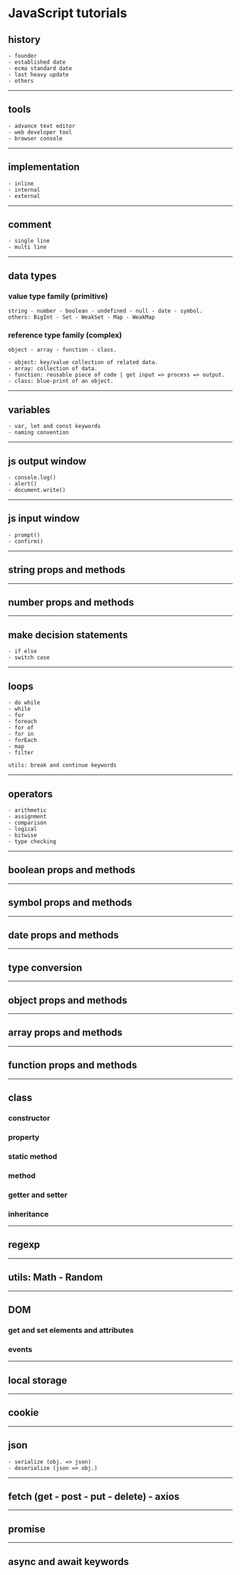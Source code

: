 # JavaScript tutorials

## history

    - founder
    - established date
    - ecma standard date
    - last heavy update
    - others

<hr />

## tools

    - advance text editor
    - web developer tool
    - browser console

<hr />

## implementation

    - inline
    - internal
    - external

<hr />

## comment

    - single line
    - multi line

<hr />

## data types

### value type family (primitive)

    string - number - boolean - undefined - null - date - symbol.
    others: BigInt - Set - WeakSet - Map - WeakMap

### reference type family (complex)

    object - array - function - class.

    - object: key/value collection of related data.
    - array: collection of data.
    - function: reusable piece of code | get input => process => output.
    - class: blue-print of an object.

<hr />

## variables

    - var, let and const keywords
    - naming convention

<hr />

## js output window

    - console.log()
    - alert()
    - document.write()

<hr />

## js input window

    - prompt()
    - confirm()

<hr />

## string props and methods

<hr />

## number props and methods

<hr />

## make decision statements

    - if else
    - switch case

<hr />

## loops

    - do while
    - while
    - for
    - foreach
    - for of
    - for in
    - forEach
    - map
    - filter

    utils: break and continue keywords

<hr />

## operators

    - arithmetic
    - assignment
    - comparison
    - logical
    - bitwise
    - type checking

<hr />

## boolean props and methods

<hr />

## symbol props and methods

<hr />

## date props and methods

<hr />

## type conversion

<hr />

## object props and methods

<hr />

## array props and methods

<hr />

## function props and methods

<hr />

## class

### constructor

### property

### static method

### method

### getter and setter

### inheritance

<hr />

## regexp

<hr />

## utils: Math - Random

<hr />

## DOM

### get and set elements and attributes

### events

<hr />

## local storage

<hr />

## cookie

<hr />

## json

    - serialize (obj. => json)
    - deserialize (json => obj.)

<hr />

## fetch (get - post - put - delete) - axios

<hr />

## promise

<hr />

## async and await keywords
